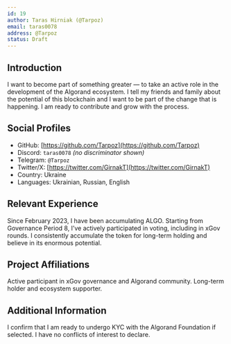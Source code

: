 ```yaml
---
id: 19
author: Taras Hirniak (@Tarpoz)
email: taras0078
address: @Tarpoz
status: Draft
---
```


## Introduction
I want to become part of something greater — to take an active role in the development of the Algorand ecosystem. I tell my friends and family about the potential of this blockchain and I want to be part of the change that is happening. I am ready to contribute and grow with the process.

## Social Profiles
- GitHub: [https://github.com/Tarpoz](https://github.com/Tarpoz)
- Discord: `taras0078` *(no discriminator shown)*
- Telegram: `@Tarpoz`
- Twitter/X: [https://twitter.com/GirnakT](https://twitter.com/GirnakT)
- Country: Ukraine
- Languages: Ukrainian, Russian, English

## Relevant Experience
Since February 2023, I have been accumulating ALGO. Starting from Governance Period 8, I’ve actively participated in voting, including in xGov rounds. I consistently accumulate the token for long-term holding and believe in its enormous potential.

## Project Affiliations
Active participant in xGov governance and Algorand community. Long-term holder and ecosystem supporter.

## Additional Information
I confirm that I am ready to undergo KYC with the Algorand Foundation if selected. I have no conflicts of interest to declare.
